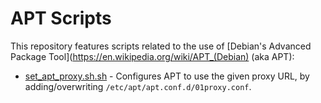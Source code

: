 # APT Scripts

This repository features scripts related to the use of
[Debian's Advanced Package Tool](https://en.wikipedia.org/wiki/APT_(Debian)
(aka APT):

*   [set_apt_proxy.sh.sh](/set_apt_proxy.sh.sh) - Configures APT to use the
    given proxy URL, by adding/overwriting `/etc/apt/apt.conf.d/01proxy.conf`.
